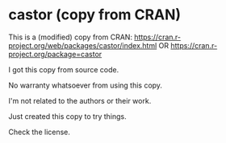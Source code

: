 # castor (copy from CRAN)

This is a (modified) copy from CRAN: https://cran.r-project.org/web/packages/castor/index.html
OR https://cran.r-project.org/package=castor

I got this copy from source code.

No warranty whatsoever from using this copy.

I'm not related to the authors or their work.

Just created this copy to try things.

Check the license.
